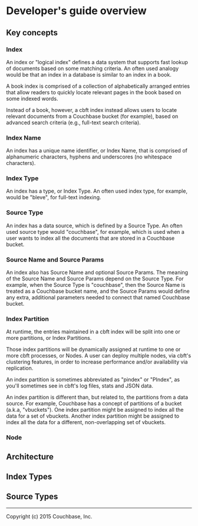 # Developer's guide overview

## Key concepts

### Index

An index or "logical index" defines a data system that supports fast
lookup of documents based on some matching criteria.  An often used
analogy would be that an index in a database is similar to an index in
a book.

A book index is comprised of a collection of alphabetically arranged
entries that allow readers to quickly locate relevant pages in the
book based on some indexed words.

Instead of a book, however, a cbft index instead allows users to
locate relevant documents from a Couchbase bucket (for example), based
on advanced search criteria (e.g., full-text search criteria).

### Index Name

An index has a unique name identifier, or Index Name, that is
comprised of alphanumeric characters, hyphens and underscores (no
whitespace characters).

### Index Type

An index has a type, or Index Type.  An often used index type, for
example, would be "bleve", for full-text indexing.

### Source Type

An index has a data source, which is defined by a Source Type.  An
often used source type would "couchbase", for example, which is used
when a user wants to index all the documents that are stored in a
Couchbase bucket.

### Source Name and Source Params

An index also has Source Name and optional Source Params.  The meaning
of the Source Name and Source Params depend on the Source Type.  For
example, when the Source Type is "couchbase", then the Source Name is
treated as a Couchbase bucket name, and the Source Params would define
any extra, additional parameters needed to connect that named
Couchbase bucket.

### Index Partition

At runtime, the entries maintained in a cbft index will be split into
one or more partitions, or Index Partitions.

Those index partitions will be dynamically assigned at runtime to one
or more cbft processes, or Nodes.  A user can deploy multiple nodes,
via cbft's clustering features, in order to increase performance
and/or availability via replication.

An index partition is sometimes abbreviated as "pindex" or "PIndex",
as you'll sometimes see in cbft's log files, stats and JSON data.

An index partition is different than, but related to, the partitions
from a data source.  For example, Couchbase has a concept of
partitions of a bucket (a.k.a, "vbuckets").  One index partition might
be assigned to index all the data for a set of vbuckets.  Another
index partition might be assigned to index all the data for a different,
non-overlapping set of vbuckets.

### Node

## Architecture

## Index Types

## Source Types



---

Copyright (c) 2015 Couchbase, Inc.
